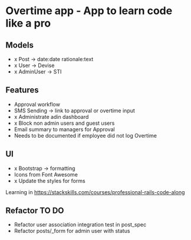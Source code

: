 # Overtime app - App to learn code like a pro

## Models
- x Post -> date:date rationale:text
- x User -> Devise
- x AdminUser -> STI

## Features
- Approval workflow
- SMS Sending -> link to approval or overtime input
- x Administrate adin dashboard
- x Block non admin users and guest users
- Email summary to managers for Approval
- Needs to be documented if employee did not log Overtime

## UI
- x Bootstrap -> formatting
- Icons from Font Awesome
- x Update the styles for forms

Learning in https://stackskills.com/courses/professional-rails-code-along

## Refactor TO DO
- Refactor user association integration test in post_spec
- Refactor posts/_form for admin user with status
